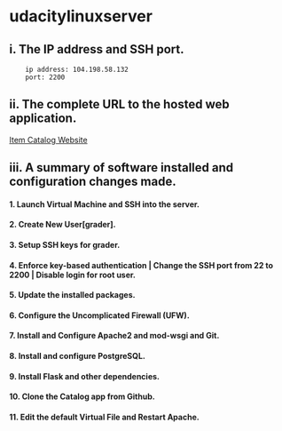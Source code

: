 # udacitylinuxserver
## i. The IP address and SSH port.
```
	ip address: 104.198.58.132
	port: 2200
```
## ii. The complete URL to the hosted web application.

[Item Catalog Website](http://104.198.58.132/)

## iii. A summary of software installed and configuration changes made.

#### 1. Launch Virtual Machine and SSH into the server.
#### 2. Create New User[grader].
#### 3. Setup SSH keys for grader.
#### 4. Enforce key-based authentication | Change the SSH port from 22 to 2200 | Disable login for root user.
#### 5. Update the installed packages.
#### 6. Configure the Uncomplicated Firewall (UFW).
#### 7. Install and Configure Apache2 and mod-wsgi and Git.
#### 8. Install and configure PostgreSQL.
#### 9. Install Flask and other dependencies.
#### 10. Clone the Catalog app from Github.
#### 11. Edit the default Virtual File and Restart Apache.

